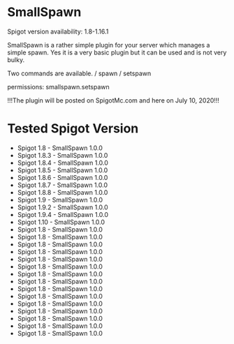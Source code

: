 # SmallSpawn

Spigot version availability: 1.8-1.16.1

SmallSpawn is a rather simple plugin for your server which manages a simple spawn.
Yes it is a very basic plugin but it can be used and is not very bulky.

Two commands are available.
/ spawn
/ setspawn

permissions:
smallspawn.setspawn

!!!The plugin will be posted on SpigotMc.com and here on July 10, 2020!!!

# Tested Spigot Version

- Spigot 1.8 - SmallSpawn 1.0.0
- Spigot 1.8.3 - SmallSpawn 1.0.0
- Spigot 1.8.4 - SmallSpawn 1.0.0
- Spigot 1.8.5 - SmallSpawn 1.0.0
- Spigot 1.8.6 - SmallSpawn 1.0.0
- Spigot 1.8.7 - SmallSpawn 1.0.0
- Spigot 1.8.8 - SmallSpawn 1.0.0
- Spigot 1.9 - SmallSpawn 1.0.0
- Spigot 1.9.2 - SmallSpawn 1.0.0
- Spigot 1.9.4 - SmallSpawn 1.0.0
- Spigot 1.10 - SmallSpawn 1.0.0
- Spigot 1.8 - SmallSpawn 1.0.0
- Spigot 1.8 - SmallSpawn 1.0.0
- Spigot 1.8 - SmallSpawn 1.0.0
- Spigot 1.8 - SmallSpawn 1.0.0
- Spigot 1.8 - SmallSpawn 1.0.0
- Spigot 1.8 - SmallSpawn 1.0.0
- Spigot 1.8 - SmallSpawn 1.0.0
- Spigot 1.8 - SmallSpawn 1.0.0
- Spigot 1.8 - SmallSpawn 1.0.0
- Spigot 1.8 - SmallSpawn 1.0.0
- Spigot 1.8 - SmallSpawn 1.0.0
- Spigot 1.8 - SmallSpawn 1.0.0
- Spigot 1.8 - SmallSpawn 1.0.0
- Spigot 1.8 - SmallSpawn 1.0.0
- Spigot 1.8 - SmallSpawn 1.0.0
